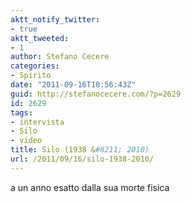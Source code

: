 ```yaml
---
aktt_notify_twitter:
- true
aktt_tweeted:
- 1
author: Stefano Cecere
categories:
- Spirito
date: "2011-09-16T10:56:43Z"
guid: http://stefanocecere.com/?p=2629
id: 2629
tags:
- intervista
- Silo
- video
title: Silo (1938 &#8211; 2010)
url: /2011/09/16/silo-1938-2010/
---
```


a un anno esatto dalla sua morte fisica